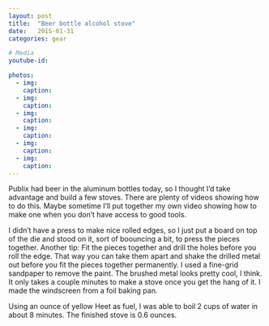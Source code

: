 ```yaml
---
layout: post
title:  "Beer bottle alcohol stove"
date:   2015-01-31
categories: gear

# Media
youtube-id:

photos:
  - img:
    caption:
  - img:
    caption:
  - img:
    caption:
  - img:
    caption:
  - img:
    caption:
  - img:
    caption:
---
```



Publix had beer in the aluminum bottles today, so I thought I’d take advantage and build a few stoves. There are plenty of videos showing how to do this. Maybe sometime I’ll put together my own video showing how to make one when you don’t have access to good tools.

I didn’t have a press to make nice rolled edges, so I just put a board on top of the die and stood on it, sort of boouncing a bit, to press the pieces together. Another tip: Fit the pieces together and drill the holes before you roll the edge. That way you can take them apart and shake the drilled metal out before you fit the pieces together permanently. I used a fine-grid sandpaper to remove the paint. The brushed metal looks pretty cool, I think. It only takes a couple minutes to make a stove once you get the hang of it. I made the windscreen from a foil baking pan.

Using an ounce of yellow Heet as fuel, I was able to boil 2 cups of water in about 8 minutes. The finished stove is 0.6 ounces.
